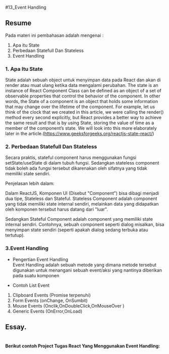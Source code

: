 #13_Event Handling 

## Resume
Pada materi ini pembahasan adalah mengenai :

1. Apa itu State 
2. Perbedaan Statefull Dan Stateless 
3. Event Handling

### 1. Apa Itu State
State adalah sebuah object untuk menyimpan data pada React dan akan di render atau muat ulang ketika data mengalami perubahan.
The state is an instance of React Component Class can be defined as an object of a set of observable properties that control the behavior of the component. In other words, the State of a component is an object that holds some information that may change over the lifetime of the component. For example, let us think of the clock that we created in this article, we were calling the render() method every second explicitly, but React provides a better way to achieve the same result and that is by using State, storing the value of time as a member of the component’s state. We will look into this more elaborately later in the article.(https://www.geeksforgeeks.org/reactjs-state-react/)


### 2. Perbedaan Statefull Dan Stateless

Secara praktis, stateful component harus menggunakan fungsi setState/useState di dalam tubuh fungsi. Sedangkan stateless component tidak boleh ada fungsi tersebut dikarenakan oleh sifatnya yang tidak memiliki state sendiri.

Penjelasan lebih dalam:

Dalam ReactJS, Komponen UI (Disebut "Component") bisa dibagi menjadi dua tipe, Stateless dan Stateful. Stateless Component adalah component yang tidak memiliki state internal sendiri, melainkan data yang didapatkan oleh komponen tersebut harus datang dari "luar".


Sedangkan Stateful Component adalah component yang memiliki state internal sendiri. Contohnya, sebuah component seperti dialog misalkan, bisa menyimpan state sendiri (seperti apakah dialog sedang terbuka atau tertutup).

### 3.Event Handling
* Pengertian Event Handling
<br> Event Handling adalah sebuah metode yang dimana metode tersebut digunakan untuk menangani sebuah event/aksi yang nantinya diberikan pada suatu komponen 

* Contoh List Event 
1. Clipboard Events (Promise terpenuhi)
2. Form Events (onChange, OnSumbit)
3. Mouse Events (Onclik,OnDoubleClick,OnMouseOver
)
4. Generic Events (OnError,OnLoad)



## Essay.

#
#### Berikut contoh Project Tugas React Yang Menggunakan Event Handling: